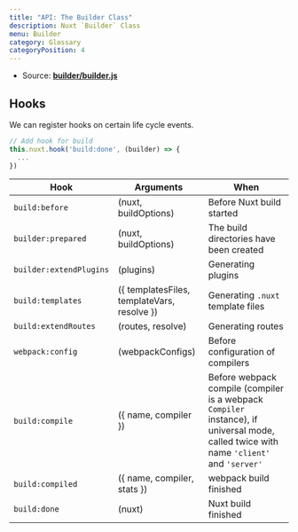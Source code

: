 ```yaml
---
title: "API: The Builder Class"
description: Nuxt `Builder` Class
menu: Builder
category: Glossary
categoryPosition: 4
---
```


- Source: **[builder/builder.js](https://github.com/nuxt/nuxt.js/blob/dev/packages/builder/src/builder.js)**

## Hooks

We can register hooks on certain life cycle events.

```js
// Add hook for build
this.nuxt.hook('build:done', (builder) => {
  ...
})
```

Hook                 | Arguments                                  | When
---------------------|--------------------------------------------|----------------------------------------------------------------------------------------------------------------------------------------
`build:before`       | (nuxt, buildOptions)                       | Before Nuxt build started
`builder:prepared`     | (nuxt, buildOptions)                       | The build directories have been created
`builder:extendPlugins`| (plugins)                                  | Generating plugins
`build:templates`    | ({ templatesFiles, templateVars, resolve }) | Generating `.nuxt` template files
`build:extendRoutes` | (routes, resolve)                          | Generating routes
`webpack:config`       | (webpackConfigs)                           | Before configuration of compilers
`build:compile`      | ({ name, compiler })                       | Before webpack compile (compiler is a webpack `Compiler` instance), if universal mode, called twice with name `'client'` and `'server'`
`build:compiled`     | ({ name, compiler, stats })                | webpack build finished
`build:done`         | (nuxt)                                     | Nuxt build finished
